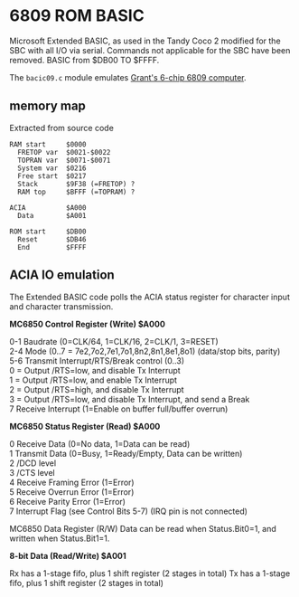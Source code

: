 # 6809 ROM BASIC

Microsoft Extended BASIC, as used in the Tandy Coco 2 modified for the SBC with all I/O via serial. Commands not applicable for the SBC have been removed. BASIC from $DB00 TO $FFFF.

The ```bacic09.c``` module emulates [Grant's 6-chip 6809 computer](http://searle.x10host.com/6809/Simple6809.html).

## memory map

Extracted from source code

```
RAM start     $0000
  FRETOP var  $0021-$0022
  TOPRAN var  $0071-$0071
  System var  $0216
  Free start  $0217
  Stack       $9F38 (=FRETOP) ?
  RAM top     $BFFF (=TOPRAM) ?

ACIA          $A000
  Data        $A001

ROM start     $DB00
  Reset       $DB46
  End         $FFFF
```

## ACIA IO emulation

The Extended BASIC code polls the ACIA status register for character input and character transmission.

**MC6850 Control Register (Write) $A000**

 0-1  Baudrate (0=CLK/64, 1=CLK/16, 2=CLK/1, 3=RESET)  
 2-4  Mode (0..7 = 7e2,7o2,7e1,7o1,8n2,8n1,8e1,8o1) (data/stop bits, parity)  
 5-6  Transmit Interrupt/RTS/Break control (0..3)  
       0 = Output /RTS=low,  and disable Tx Interrupt  
       1 = Output /RTS=low,  and enable Tx Interrupt  
       2 = Output /RTS=high, and disable Tx Interrupt  
       3 = Output /RTS=low,  and disable Tx Interrupt, and send a Break  
 7    Receive Interrupt (1=Enable on buffer full/buffer overrun)  

**MC6850 Status Register (Read) $A000**

 0    Receive Data  (0=No data, 1=Data can be read)  
 1    Transmit Data (0=Busy, 1=Ready/Empty, Data can be written)  
 2    /DCD level  
 3    /CTS level  
 4    Receive Framing Error (1=Error)  
 5    Receive Overrun Error (1=Error)  
 6    Receive Parity Error  (1=Error)  
 7    Interrupt Flag (see Control Bits 5-7) (IRQ pin is not connected)  

MC6850 Data Register (R/W) Data can be read when Status.Bit0=1, and written when Status.Bit1=1.  

**8-bit Data (Read/Write) $A001**

Rx has a 1-stage fifo, plus 1 shift register (2 stages in total) Tx has a 1-stage fifo, plus 1 shift register (2 stages in total)


